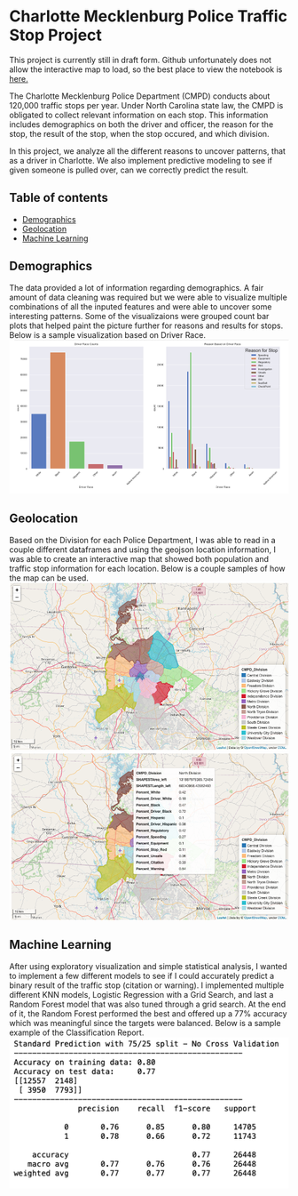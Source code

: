 # Charlotte Mecklenburg Police Traffic Stop Project
This project is currently still in draft form. Github unfortunately does not allow the interactive map to load, so the best place to view the notebook is [here.](https://nbviewer.org/github/hausra5/CMPD-Project/blob/main/CMPD%20Project%20DRAFT.ipynb)

The Charlotte Mecklenburg Police Department (CMPD) conducts about 120,000 traffic stops per year. Under North Carolina state law, the CMPD is obligated to collect relevant information on each stop. This information includes demographics on both the driver and officer, the reason for the stop, the result of the stop, when the stop occured, and which division.

In this project, we analyze all the different reasons to uncover patterns, that as a driver in Charlotte. We also implement predictive modeling to see if given someone is pulled over, can we correctly predict the result.

## Table of contents
* [Demographics](#Demographics)
* [Geolocation](#Geolocation)
* [Machine Learning](#Machine-Learning)

## Demographics
The data provided a lot of information regarding demographics. A fair amount of data cleaning was required but we were able to visualize multiple combinations of all the inputed features and were able to uncover some interesting patterns. Some of the visualizaions were grouped count bar plots that helped paint the picture further for reasons and results for stops. Below is a sample visualization based on Driver Race.
![Race Graph Examples](CMPD-Driver-Demographic-Example.png)

## Geolocation
Based on the Division for each Police Department, I was able to read in a couple different dataframes and using the geojson location information, I was able to create an interactive map that showed both population and traffic stop information for each location. Below is a couple samples of how the map can be used.
![Interactive Map Exampe 1](CMPD-Map-Example-1.png)
![Interactive Map Exampe 2](CMPD-Map-Example-2.png)

## Machine Learning
After using exploratory visualization and simple statistical analysis, I wanted to implement a few different models to see if I could accurately predict a binary result of the traffic stop (citation or warning). I implemented multiple different KNN models, Logistic Regression with a Grid Search, and last a Random Forest model that was also tuned through a grid search. At the end of it, the Random Forest performed the best and offered up a 77% accuracy which was meaningful since the targets were balanced. Below is a sample example of the Classification Report.
![Classification Report](CMPD-RFC-Example.png)


